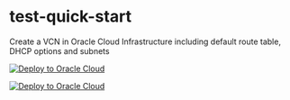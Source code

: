 # test-quick-start
Create a VCN in Oracle Cloud Infrastructure including default route table, DHCP options and subnets

 [![Deploy to Oracle Cloud](./deploy-to-oracle-cloud.svg)](https://console.us-phoenix-1.oraclecloud.com/resourcemanager/stacks/create?region=home&zipUrl=https://github.com/benthamc/test-quick-start/archive/master.zip)
 
 <a href="https://console.us-phoenix-1.oraclecloud.com/resourcemanager/stacks/create?region=home&amp;zipUrl=https://github.com/benthamc/test-quick-start/archive/master.zip" rel="nofollow" target="_blank"><img src="https://oci-resourcemanager-plugin.plugins.oci.oraclecloud.com/latest/deploy-to-oracle-cloud.svg" alt="Deploy to Oracle Cloud"/></a>
